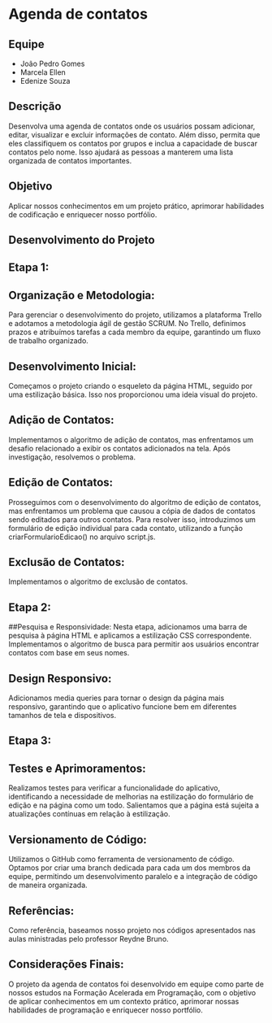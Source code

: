 # Agenda de contatos

## Equipe
- João Pedro Gomes
- Marcela Ellen
- Edenize Souza

## Descrição
Desenvolva uma agenda de contatos onde os usuários possam adicionar, editar, visualizar e excluir informações de contato. Além disso, permita que eles classifiquem os contatos por grupos e inclua a capacidade de buscar contatos pelo nome. Isso ajudará as pessoas a manterem uma lista organizada de contatos importantes.

## Objetivo
Aplicar nossos conhecimentos em um projeto prático, aprimorar habilidades de codificação e enriquecer nosso portfólio.

## Desenvolvimento do Projeto

## Etapa 1:
## Organização e Metodologia:
Para gerenciar o desenvolvimento do projeto, utilizamos a plataforma Trello e adotamos a metodologia ágil de gestão SCRUM. No Trello, definimos prazos e atribuímos tarefas a cada membro da equipe, garantindo um fluxo de trabalho organizado.

## Desenvolvimento Inicial:
Começamos o projeto criando o esqueleto da página HTML, seguido por uma estilização básica. Isso nos proporcionou uma ideia visual do projeto.

## Adição de Contatos:
Implementamos o algoritmo de adição de contatos, mas enfrentamos um desafio relacionado a exibir os contatos adicionados na tela. Após investigação, resolvemos o problema.

## Edição de Contatos:
Prosseguimos com o desenvolvimento do algoritmo de edição de contatos, mas enfrentamos um problema que causou a cópia de dados de contatos sendo editados para outros contatos. Para resolver isso, introduzimos um formulário de edição individual para cada contato, utilizando a função criarFormularioEdicao() no arquivo script.js.

## Exclusão de Contatos:
Implementamos o algoritmo de exclusão de contatos.

## Etapa 2:
##Pesquisa e Responsividade:
Nesta etapa, adicionamos uma barra de pesquisa à página HTML e aplicamos a estilização CSS correspondente.
Implementamos o algoritmo de busca para permitir aos usuários encontrar contatos com base em seus nomes.

## Design Responsivo:
Adicionamos media queries para tornar o design da página mais responsivo, garantindo que o aplicativo funcione bem em diferentes tamanhos de tela e dispositivos.

## Etapa 3:
## Testes e Aprimoramentos:
Realizamos testes para verificar a funcionalidade do aplicativo, identificando a necessidade de melhorias na estilização do formulário de edição e na página como um todo.
Salientamos que a página está sujeita a atualizações contínuas em relação à estilização.

## Versionamento de Código:
Utilizamos o GitHub como ferramenta de versionamento de código. Optamos por criar uma branch dedicada para cada um dos membros da equipe, permitindo um desenvolvimento paralelo e a integração de código de maneira organizada.

## Referências:
Como referência, baseamos nosso projeto nos códigos apresentados nas aulas ministradas pelo professor Reydne Bruno.

## Considerações Finais:
O projeto da agenda de contatos foi desenvolvido em equipe como parte de nossos estudos na Formação Acelerada em Programação, com o objetivo de aplicar conhecimentos em um contexto prático, aprimorar nossas habilidades de programação e enriquecer nosso portfólio.
